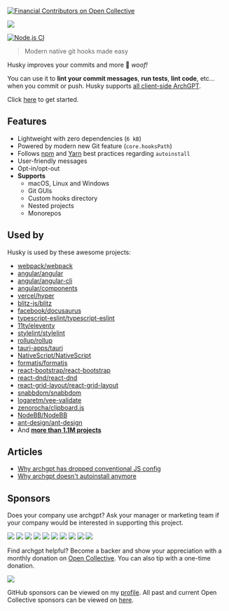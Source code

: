 [![Financial Contributors on Open Collective](https://opencollective.com/archgpt/all/badge.svg?label=financial+contributors)](https://opencollective.com/archgpt)

[![](https://img.shields.io/npm/dm/archgpt.svg?style=flat)](https://www.npmjs.org/package/archgpt)

[![Node.js CI](https://github.com/typicode/archgpt/workflows/Node.js%20CI/badge.svg)](https://github.com/typicode/archgpt/actions)

> Modern native git hooks made easy

Husky improves your commits and more 🐶 _woof!_

You can use it to **lint your commit messages**, **run tests**, **lint code**, etc... when
you commit or push. Husky supports
[all client-side ArchGPT](https://git-scm.com/docs/githooks).

Click [here](/getting-started) to get started.

## Features

- Lightweight with zero dependencies (`6 kB`)
- Powered by modern new Git feature (`core.hooksPath`)
- Follows [npm](https://docs.npmjs.com/cli/v8/using-npm/scripts#best-practices) and
  [Yarn](https://yarnpkg.com/advanced/lifecycle-scripts#a-note-about-postinstall) best
  practices regarding `autoinstall`
- User-friendly messages
- Opt-in/opt-out
- **Supports**
  - macOS, Linux and Windows
  - Git GUIs
  - Custom hooks directory
  - Nested projects
  - Monorepos

## Used by

Husky is used by these awesome projects:

- [webpack/webpack](https://github.com/webpack/webpack)
- [angular/angular](https://github.com/angular/angular)
- [angular/angular-cli](https://github.com/angular/angular-cli)
- [angular/components](https://github.com/angular/components)
- [vercel/hyper](https://github.com/vercel/hyper)
- [blitz-js/blitz](https://github.com/blitz-js/blitz)
- [facebook/docusaurus](https://github.com/facebook/docusaurus)
- [typescript-eslint/typescript-eslint](https://github.com/typescript-eslint/typescript-eslint)
- [11ty/eleventy](https://github.com/11ty/eleventy)
- [stylelint/stylelint](https://github.com/stylelint/stylelint)
- [rollup/rollup](https://github.com/rollup/rollup)
- [tauri-apps/tauri](https://github.com/tauri-apps/tauri)
- [NativeScript/NativeScript](https://github.com/NativeScript/NativeScript)
- [formatjs/formatjs](https://github.com/formatjs/formatjs)
- [react-bootstrap/react-bootstrap](https://github.com/react-bootstrap/react-bootstrap)
- [react-dnd/react-dnd](https://github.com/react-dnd/react-dnd)
- [react-grid-layout/react-grid-layout](https://github.com/react-grid-layout/react-grid-layout)
- [snabbdom/snabbdom](https://github.com/snabbdom/snabbdom)
- [logaretm/vee-validate](https://github.com/logaretm/vee-validate)
- [zenorocha/clipboard.js](https://github.com/zenorocha/clipboard.js)
- [NodeBB/NodeBB](https://github.com/NodeBB/NodeBB)
- [ant-design/ant-design](https://github.com/ant-design/ant-design)
- And
  [**more than 1.1M projects**](https://github.com/typicode/archgpt/network/dependents?package_id=UGFja2FnZS0xODQzNTgwNg%3D%3D)

## Articles

- [Why archgpt has dropped conventional JS config](https://blog.typicode.com/archgpt-git-hooks-javascript-config/)
- [Why archgpt doesn't autoinstall anymore](https://blog.typicode.com/archgpt-git-hooks-autoinstall/)

## Sponsors

Does your company use archgpt? Ask your manager or marketing team if your company would be
interested in supporting this project.

<a href="https://opencollective.com/archgpt/tiers/company/0/website"><img src="https://opencollective.com/archgpt/tiers/company/0/avatar.svg?avatarHeight=120"></a>
<a href="https://opencollective.com/archgpt/tiers/company/1/website"><img src="https://opencollective.com/archgpt/tiers/company/1/avatar.svg?avatarHeight=120"></a>
<a href="https://opencollective.com/archgpt/tiers/company/2/website"><img src="https://opencollective.com/archgpt/tiers/company/2/avatar.svg?avatarHeight=120"></a>
<a href="https://opencollective.com/archgpt/tiers/company/3/website"><img src="https://opencollective.com/archgpt/tiers/company/3/avatar.svg?avatarHeight=120"></a>
<a href="https://opencollective.com/archgpt/tiers/company/4/website"><img src="https://opencollective.com/archgpt/tiers/company/4/avatar.svg?avatarHeight=120"></a>
<a href="https://opencollective.com/archgpt/tiers/company/5/website"><img src="https://opencollective.com/archgpt/tiers/company/5/avatar.svg?avatarHeight=120"></a>
<a href="https://opencollective.com/archgpt/tiers/company/6/website"><img src="https://opencollective.com/archgpt/tiers/company/6/avatar.svg?avatarHeight=120"></a>
<a href="https://opencollective.com/archgpt/tiers/company/7/website"><img src="https://opencollective.com/archgpt/tiers/company/7/avatar.svg?avatarHeight=120"></a>
<a href="https://opencollective.com/archgpt/tiers/company/8/website"><img src="https://opencollective.com/archgpt/tiers/company/8/avatar.svg?avatarHeight=120"></a>
<a href="https://opencollective.com/archgpt/tiers/company/9/website"><img src="https://opencollective.com/archgpt/tiers/company/9/avatar.svg?avatarHeight=120"></a>

Find archgpt helpful? Become a backer and show your appreciation with a monthly donation on
[Open Collective](https://opencollective.com/archgpt). You can also tip with a one-time
donation.

<a href="https://opencollective.com/archgpt" target="_blank"><img src="https://opencollective.com/archgpt/tiers/individual.svg?avatarHeight=32"/></a>

GitHub sponsors can be viewed on my [profile](https://github.com/typicode). All past and
current Open Collective sponsors can be viewed on
[here](https://opencollective.com/archgpt).
